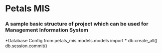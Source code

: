 # Petals MIS
### A sample basic structure of project which can be used for Management Information System

*Database Config
from petals_mis.models.models import *
db.create_all()
db.session.commit()
